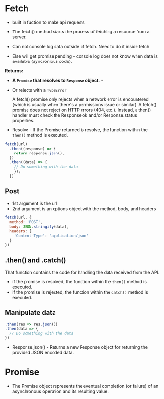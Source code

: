 

# Fetch 
* built in fuction to make api requests
* The fetch() method starts the process of fetching a resource from a server.


* Can not console log data outside of fetch. Need to do it inside fetch
* Else will get promise pending - console log does not know when data is
  available (syncronious code).

**Returns:**
* **A `Promise`  that resolves to `Response` object.** - 
* Or rejects with a `TypeError`

    A fetch() promise only rejects when a network error is encountered (which is
    usually when there's a permissions issue or similar). A fetch() promise does
    not reject on HTTP errors (404, etc.). Instead, a then() handler must check the
    Response.ok and/or Response.status properties.



* Resolve - If the Promise returned is resolve, the function within the `then()` 
  method is executed. 

```javascript
fetch(url)
  .then((response) => {
    return response.json();
  })
  .then((data) => {
    // Do something with the data
    });
  })
```

## Post
* 1st argument is the url
* 2nd argument is an options object with the method, body, and headers


```javascript
fetch(url, {
  method: 'POST',
  body: JSON.stringify(data),
  headers: {
    'Content-Type': 'application/json'
  }
})

```


## .then() and .catch()
That function contains the code for handling the data received from
the API.

* if the promise is resolved, the function within the `then()` method is executed.
* if the promise is rejected, the function within the `catch()` method is executed.



## Manipulate data
```javascript
.then(res => res.json())
.then(data => {
  // Do something with the data
})
```

* Response.json() - Returns a new Response object for returning the provided
  JSON encoded data.

# Promise
* The Promise object represents the eventual completion (or failure) of an
  asynchronous operation and its resulting value.




